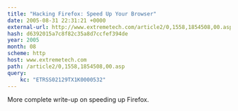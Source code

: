 ```yaml
---
title: "Hacking Firefox: Speed Up Your Browser"
date: 2005-08-31 22:31:21 +0000
external-url: http://www.extremetech.com/article2/0,1558,1854508,00.asp?kc=ETRSS02129TX1K0000532
hash: d6392015a7c8f82c35a8d7ccfef394de
year: 2005
month: 08
scheme: http
host: www.extremetech.com
path: /article2/0,1558,1854508,00.asp
query:
    kc: "ETRSS02129TX1K0000532"
---
```


More complete write-up on speeding up Firefox.
